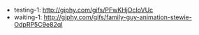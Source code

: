 - testing-1: http://giphy.com/gifs/PFwKHjOcIoVUc
- waiting-1: http://giphy.com/gifs/family-guy-animation-stewie-OdpRP5C9e82qI
